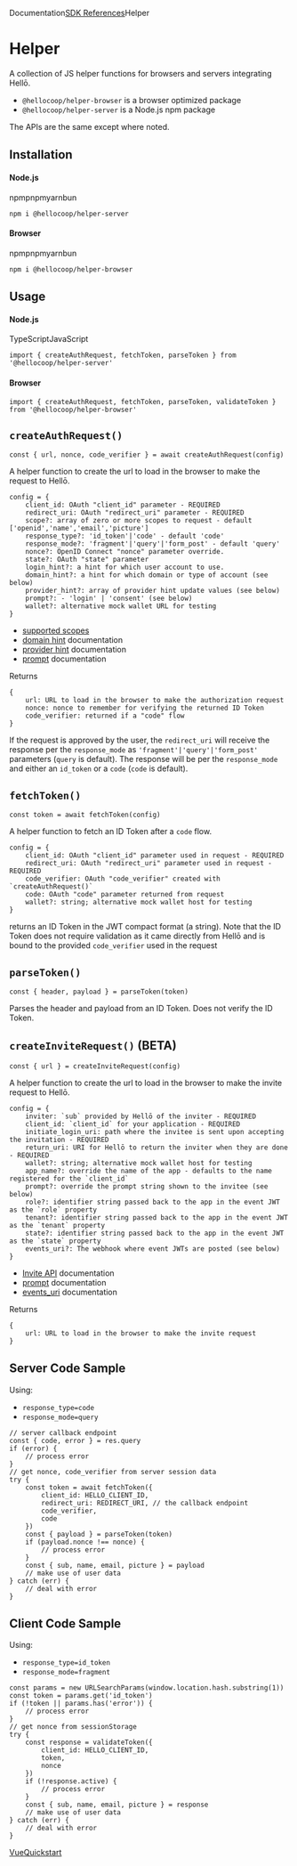 Documentation[SDK References](/docs/sdks/)Helper

# Helper

A collection of JS helper functions for browsers and servers integrating Hellō.

-   `@hellocoop/helper-browser` is a browser optimized package
-   `@hellocoop/helper-server` is a Node.js npm package

The APIs are the same except where noted.

## Installation[](#installation)

#### Node.js[](#nodejs)

npmpnpmyarnbun

```
npm i @hellocoop/helper-server
```

#### Browser[](#browser)

npmpnpmyarnbun

```
npm i @hellocoop/helper-browser
```

## Usage[](#usage)

#### Node.js[](#nodejs-1)

TypeScriptJavaScript

```
import { createAuthRequest, fetchToken, parseToken } from '@hellocoop/helper-server'
```

#### Browser[](#browser-1)

```
import { createAuthRequest, fetchToken, parseToken, validateToken } from '@hellocoop/helper-browser'
```

## `createAuthRequest()`[](#createauthrequest)

`const { url, nonce, code_verifier } = await createAuthRequest(config)`

A helper function to create the url to load in the browser to make the request to Hellō.

```
config = {
    client_id: OAuth "client_id" parameter - REQUIRED
    redirect_uri: OAuth "redirect_uri" parameter - REQUIRED
    scope?: array of zero or more scopes to request - default ['openid','name','email','picture']
    response_type?: 'id_token'|'code' - default 'code'
    response_mode?: 'fragment'|'query'|'form_post' - default 'query'
    nonce?: OpenID Connect "nonce" parameter override. 
    state?: OAuth "state" parameter
    login_hint?: a hint for which user account to use.
    domain_hint?: a hint for which domain or type of account (see below)
    provider_hint?: array of provider hint update values (see below)
    prompt?: - 'login' | 'consent' (see below)
    wallet?: alternative mock wallet URL for testing
}
```

-   [supported scopes](/docs/scopes/)
-   [domain hint](/docs/apis/wallet/#domain_hint) documentation
-   [provider hint](/docs/apis/wallet/#provider_hint) documentation
-   [prompt](/docs/apis/web-client/#login) documentation

Returns

```
{
    url: URL to load in the browser to make the authorization request
    nonce: nonce to remember for verifying the returned ID Token
    code_verifier: returned if a "code" flow
}
```

If the request is approved by the user, the `redirect_uri` will receive the response per the `response_mode` as `'fragment'|'query'|'form_post'` parameters (`query` is default). The response will be per the `response_mode` and either an `id_token` or a `code` (`code` is default).

## `fetchToken()`[](#fetchtoken)

`const token = await fetchToken(config)`

A helper function to fetch an ID Token after a `code` flow.

```
config = {
    client_id: OAuth "client_id" parameter used in request - REQUIRED
    redirect_uri: OAuth "redirect_uri" parameter used in request - REQUIRED
    code_verifier: OAuth "code_verifier" created with `createAuthRequest()`
    code: OAuth "code" parameter returned from request
    wallet?: string; alternative mock wallet host for testing
} 
```

returns an ID Token in the JWT compact format (a string). Note that the ID Token does not require validation as it came directly from Hellō and is bound to the provided `code_verifier` used in the request

## `parseToken()`[](#parsetoken)

`const { header, payload } = parseToken(token)`

Parses the header and payload from an ID Token. Does not verify the ID Token.

## `createInviteRequest()` (BETA)[](#createinviterequest-beta)

`const { url } = createInviteRequest(config)`

A helper function to create the url to load in the browser to make the invite request to Hellō.

```
config = {
    inviter: `sub` provided by Hellō of the inviter - REQUIRED
    client_id: `client_id` for your application - REQUIRED
    initiate_login_uri: path where the invitee is sent upon accepting the invitation - REQUIRED
    return_uri: URI for Hellō to return the inviter when they are done - REQUIRED
    wallet?: string; alternative mock wallet host for testing
    app_name?: override the name of the app - defaults to the name registered for the `client_id`
    prompt?: override the prompt string shown to the invitee (see below)
    role?: identifier string passed back to the app in the event JWT as the `role` property
    tenant?: identifier string passed back to the app in the event JWT as the `tenant` property
    state?: identifier string passed back to the app in the event JWT as the `state` property
    events_uri?: The webhook where event JWTs are posted (see below)
}
```

-   [Invite API](/docs/apis/invite/) documentation
-   [prompt](/docs/apis/invite/#optional-parameters) documentation
-   [events_uri](/docs/apis/invite/#query-parameters) documentation

Returns

```
{
    url: URL to load in the browser to make the invite request
}
```

## Server Code Sample[](#server-code-sample)

Using:

-   `response_type=code`
-   `response_mode=query`

```
// server callback endpoint
const { code, error } = res.query
if (error) {
    // process error
}
// get nonce, code_verifier from server session data
try {
    const token = await fetchToken({
        client_id: HELLO_CLIENT_ID,
        redirect_uri: REDIRECT_URI, // the callback endpoint
        code_verifier,
        code
    })
    const { payload } = parseToken(token)
    if (payload.nonce !== nonce) {
        // process error
    }
    const { sub, name, email, picture } = payload
    // make use of user data
} catch (err) {
    // deal with error
}
```

## Client Code Sample[](#client-code-sample)

Using:

-   `response_type=id_token`
-   `response_mode=fragment`

```
const params = new URLSearchParams(window.location.hash.substring(1))
const token = params.get('id_token')
if (!token || params.has('error')) {
    // process error
}
// get nonce from sessionStorage
try {
    const response = validateToken({
        client_id: HELLO_CLIENT_ID,
        token, 
        nonce
    })
    if (!response.active) {
        // process error
    }
    const { sub, name, email, picture } = response
    // make use of user data
} catch (err) {
    // deal with error
}
```

[Vue](/docs/sdks/vue/ "Vue")[Quickstart](/docs/sdks/quickstart/ "Quickstart")